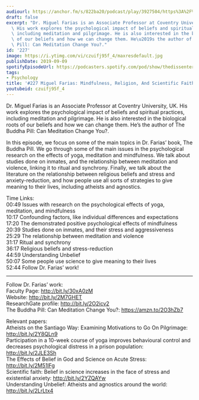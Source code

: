 ```yaml
---
audiourl: https://anchor.fm/s/822ba20/podcast/play/3927504/https%3A%2F%2Fd3ctxlq1ktw2nl.cloudfront.net%2Fproduction%2F2019-6-20%2F19166127-44100-2-32e8372004e7.m4a
draft: false
excerpt: "Dr. Miguel Farias is an Associate Professor at Coventry University, UK.\
  \ His work explores the psychological impact of beliefs and spiritual practices,\
  \ including meditation and pilgrimage. He is also interested in the biological roots\
  \ of our beliefs and how we can change them. He\u2019s the author of The Buddha\
  \ Pill: Can Meditation Change You?."
id: '227'
image: https://i.ytimg.com/vi/czuifj95f_4/maxresdefault.jpg
publishDate: 2019-09-09
spotifyEpisodeUrl: https://podcasters.spotify.com/pod/show/thedissenter/episodes/227-Miguel-Farias-Mindfulness--Religion--And-Scientific-Faith-e4mc0g
tags:
- Psychology
title: '#227 Miguel Farias: Mindfulness, Religion, And Scientific Faith'
youtubeid: czuifj95f_4
---
```

<div class="timelinks">

Dr. Miguel Farias is an Associate Professor at Coventry University, UK. His work explores the psychological impact of beliefs and spiritual practices, including meditation and pilgrimage. He is also interested in the biological roots of our beliefs and how we can change them. He’s the author of The Buddha Pill: Can Meditation Change You?.

In this episode, we focus on some of the main topics in Dr. Farias’ book, The Buddha Pill. We go through some of the main issues in the psychological research on the effects of yoga, meditation and mindfulness. We talk about studies done on inmates, and the relationship between meditation and violence, linking it to ritual and synchrony. Finally, we talk about the literature on the relationship between religious beliefs and stress and anxiety-reduction, and how people use all sorts of strategies to give meaning to their lives, including atheists and agnostics.  

Time Links:  
<time>00:49</time> Issues with research on the psychological effects of yoga, meditation, and mindfulness  
<time>10:17</time> Confounding factors, like individual differences and expectations  
<time>17:20</time> The demonstrated positive psychological effects of mindfulness                               
<time>20:39</time> Studies done on inmates, and their stress and aggressiveness  
<time>25:29</time> The relationship between meditation and violence  
<time>31:17</time> Ritual and synchrony  
<time>36:17</time> Religious beliefs and stress-reduction  
<time>44:59</time> Understanding Unbelief  
<time>50:07</time> Some people use science to give meaning to their lives  
<time>52:44</time> Follow Dr. Farias’ work!

---

Follow Dr. Farias’ work:  
Faculty Page: http://bit.ly/30xA0zM  
Website: http://bit.ly/2M7GHET  
ResearchGate profile: http://bit.ly/2O2icv2  
The Buddha Pill: Can Meditation Change You?: https://amzn.to/2O3hZb7

Relevant papers:  
Atheists on the Santiago Way: Examining Motivations to Go On Pilgrimage: http://bit.ly/2Y8QLn9  
Participation in a 10-week course of yoga improves behavioural control and decreases psychological distress in a prison population: http://bit.ly/2JLE3Sh  
The Effects of Belief in God and Science on Acute Stress: http://bit.ly/2M51lFg  
Scientific faith: Belief in science increases in the face of stress and existential anxiety: http://bit.ly/2YZQAYw  
Understanding Unbelief: Atheists and agnostics around the world: http://bit.ly/2LrLtx4
</div>

